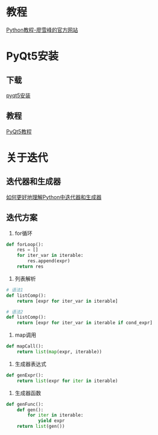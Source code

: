 # 教程

[Python教程-廖雪峰的官方网站](http://www.liaoxuefeng.com/wiki/0014316089557264a6b348958f449949df42a6d3a2e542c000)


# PyQt5安装

## 下载
[pyqt5安装](http://blog.csdn.net/zhulove86/article/details/52298203)

## 教程

[PyQt5教程](http://www.cnblogs.com/archisama/p/5442071.html)


# 关于迭代

## 迭代器和生成器

[如何更好地理解Python中迭代器和生成器](https://www.zhihu.com/question/20829330)

## 迭代方案

1. for循环
```python
def forLoop():
    res = []
    for iter_var in iterable:
        res.append(expr)
    return res
```

1. 列表解析
```python
# 语法1
def listComp():
    return [expr for iter_var in iterable]
```
```python
# 语法2
def listComp():
    return [expr for iter_var in iterable if cond_expr]
```

1. map调用
```python
def mapCall():
    return list(map(expr, iterable))
```

1. 生成器表达式
```python
def genExpr():
    return list(expr for iter in iterable)
```

1. 生成器函数
```python
def genFunc():
    def gen():
        for iter in iterable:
            yield expr
    return list(gen()) 
```